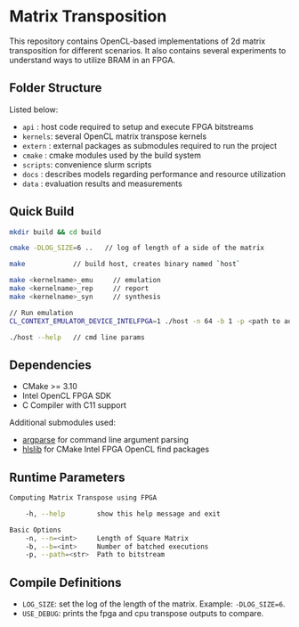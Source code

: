 # Matrix Transposition

This repository contains OpenCL-based implementations of 2d matrix transposition for different scenarios. It also contains several experiments to understand ways to utilize BRAM in an FPGA.

## Folder Structure

Listed below:

- `api`    : host code required to setup and execute FPGA bitstreams
- `kernels`: several OpenCL matrix transpose kernels
- `extern` : external packages as submodules required to run the project
- `cmake`  : cmake modules used by the build system
- `scripts`: convenience slurm scripts
- `docs`   : describes models regarding performance and resource utilization
- `data`   : evaluation results and measurements

## Quick Build

```bash
mkdir build && cd build

cmake -DLOG_SIZE=6 ..   // log of length of a side of the matrix

make            // build host, creates binary named `host`

make <kernelname>_emu     // emulation
make <kernelname>_rep     // report
make <kernelname>_syn     // synthesis

// Run emulation
CL_CONTEXT_EMULATOR_DEVICE_INTELFPGA=1 ./host -n 64 -b 1 -p <path to aocx>

./host --help   // cmd line params
```

## Dependencies

- CMake >= 3.10
- Intel OpenCL FPGA SDK
- C Compiler with C11 support

Additional submodules used:

- [argparse](https://github.com/cofyc/argparse.git) for command line argument parsing
- [hlslib](https://github.com/definelicht/hlslib) for CMake Intel FPGA OpenCL find packages

## Runtime Parameters

```bash
Computing Matrix Transpose using FPGA

    -h, --help        show this help message and exit

Basic Options
    -n, --n=<int>     Length of Square Matrix
    -b, --b=<int>     Number of batched executions
    -p, --path=<str>  Path to bitstream
```

## Compile Definitions

- `LOG_SIZE`: set the log of the length of the matrix. Example: `-DLOG_SIZE=6`.
- `USE_DEBUG`: prints the fpga and cpu transpose outputs to compare.
  